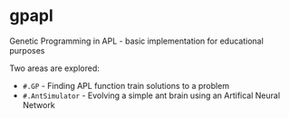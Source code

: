 # gpapl
Genetic Programming in APL - basic implementation for educational purposes

Two areas are explored:
* `#.GP` - Finding APL function train solutions to a problem
* `#.AntSimulator` - Evolving a simple ant brain using an Artifical Neural Network
